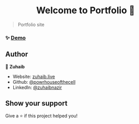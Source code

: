 <h1 align="center">Welcome to Portfolio 👋</h1>
<p>
</p>

> Portfolio site

### ✨ [Demo](https://zuhaib.live)

## Author

👤 **Zuhaib**

-  Website: [zuhaib.live](https://zuhaib.live)
-  Github: [@powrhouseofthecell](https://github.com/powrhouseofthecell)
-  LinkedIn: [@zuhaibnazir](https://linkedin.com/in/zuhaibnazir)

## Show your support

Give a ⭐️ if this project helped you!
